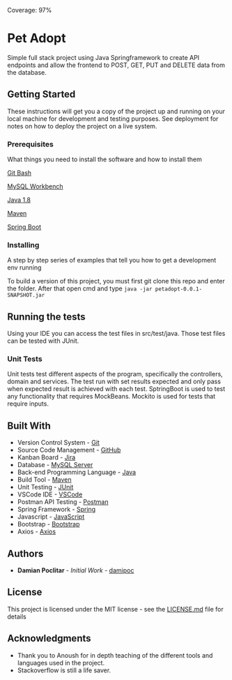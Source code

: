 Coverage: 97%
# Pet Adopt

Simple full stack project using Java Springframework to create API endpoints and allow the frontend to POST, GET, PUT and DELETE data from the database.

## Getting Started

These instructions will get you a copy of the project up and running on your local machine for development and testing purposes. See deployment for notes on how to deploy the project on a live system.

### Prerequisites

What things you need to install the software and how to install them


[Git Bash](https://git-scm.com/downloads)

[MySQL Workbench](https://dev.mysql.com/downloads/workbench/) 

[Java 1.8](https://www.oracle.com/uk/java/technologies/javase/javase8-archive-downloads.html) 

[Maven](https://maven.apache.org/download.cgi)

[Spring Boot](https://spring.io/tools)



### Installing

A step by step series of examples that tell you how to get a development env running

To build a version of this project, you must first git clone this repo and enter the folder. After that open cmd and type ````java -jar petadopt-0.0.1-SNAPSHOT.jar````

## Running the tests

Using your IDE you can access the test files in src/test/java. 
Those test files can be tested with JUnit. 

### Unit Tests 

Unit tests test different aspects of the program, specifically the controllers, domain and services. 
The test run with set results expected and only pass when expected result is achieved with each test.
SptringBoot is used to test any functionality that requires MockBeans.
Mockito is used for tests that require inputs.


## Built With

* Version Control System - [Git](https://git-scm.com/)
* Source Code Management - [GitHub](https://github.com/)
* Kanban Board - [Jira](https://www.atlassian.com/software/jira)
* Database - [MySQL Server](https://dev.mysql.com/downloads/mysql/)
* Back-end Programming Language - [Java](https://www.java.com/en/)
* Build Tool - [Maven](https://maven.apache.org/)
* Unit Testing - [JUnit](https://junit.org/junit5/)
* VSCode IDE - [VSCode](https://code.visualstudio.com/)
* Postman API Testing - [Postman](https://www.postman.com/)
* Spring Framework - [Spring](https://spring.io/)
* Javascript - [JavaScript](https://www.javascript.com/)
* Bootstrap - [Bootstrap](https://getbootstrap.com/)
* Axios - [Axios](https://axios-http.com/docs/intro)


## Authors

* **Damian Poclitar** - *Initial Work* - [damipoc](https://github.com/damipoc)

## License

This project is licensed under the MIT license - see the [LICENSE.md](LICENSE.md) file for details 

## Acknowledgments

* Thank you to Anoush for in depth teaching of the different tools and languages used in the project.
* Stackoverflow is still a life saver.
